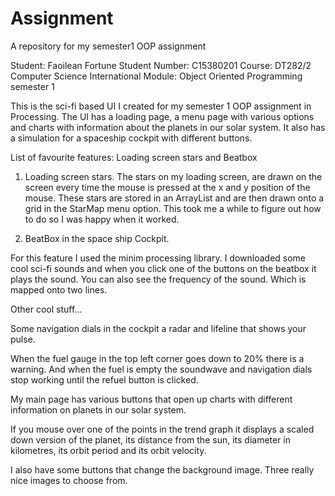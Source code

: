 # Assignment
A repository for my semester1 OOP assignment

Student: Faoilean Fortune
Student Number: C15380201
Course: DT282/2 Computer Science International
Module: Object Oriented Programming semester 1

This is the sci-fi based UI I created for my semester 1 OOP assignment in Processing.
The UI has a loading page, a menu page with various options and charts with information about the planets in our solar system. It also has a simulation for a spaceship cockpit with different buttons.

List of favourite features: Loading screen stars and Beatbox

1.	Loading screen stars.
The stars on my loading screen, are drawn on the screen every time the mouse is pressed at the x and y position of the mouse. These stars are stored in an ArrayList and are then drawn onto a grid in the StarMap menu option. This took me a while to figure out how to do so I was happy when it worked. 


2.	BeatBox in the space ship Cockpit.

For this feature I used the minim processing library. I downloaded some cool sci-fi sounds and when you click one of the buttons on the beatbox it plays the sound.
You can also see the frequency of the sound. Which is mapped onto two lines.  

 



Other cool stuff…

Some navigation dials in the cockpit a radar and lifeline that shows your pulse.

 

When the fuel gauge in the top left corner goes down to 20% there is a warning. And when the fuel is empty the soundwave and navigation dials stop working until the refuel button is clicked.

 


My main page has various buttons that open up charts with different information on planets in our solar system.

 

If you mouse over one of the points in the trend graph it displays a scaled down version of the planet, its distance from the sun, its diameter in kilometres, its orbit period and its orbit velocity.



I also have some buttons that change the background image. Three really nice images to choose from.






  

 
